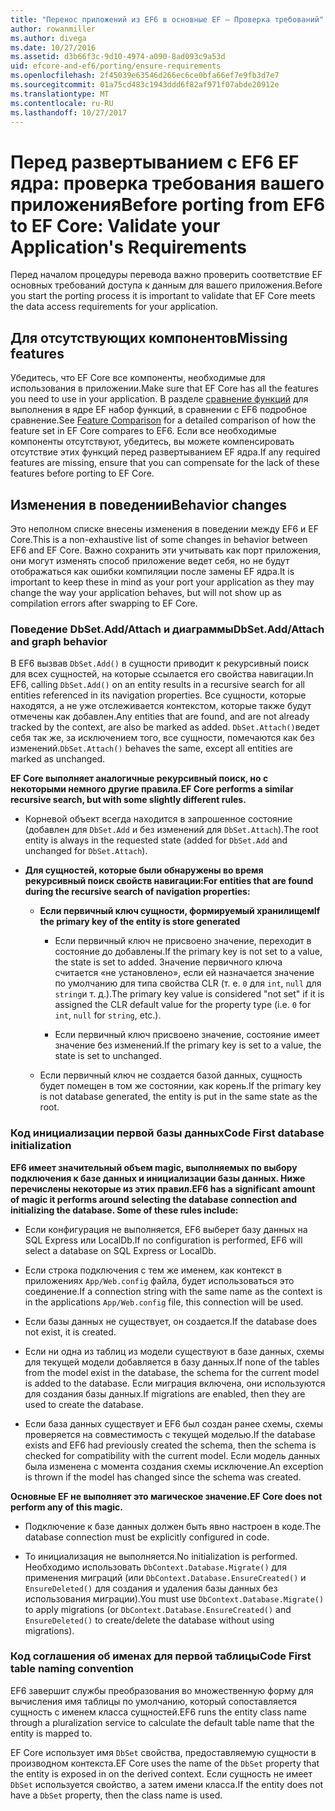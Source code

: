 ```yaml
---
title: "Перенос приложений из EF6 в основные EF – Проверка требований"
author: rowanmiller
ms.author: divega
ms.date: 10/27/2016
ms.assetid: d3b66f3c-9d10-4974-a090-8ad093c9a53d
uid: efcore-and-ef6/porting/ensure-requirements
ms.openlocfilehash: 2f45039e63546d266ec6ce0bfa66ef7e9fb3d7e7
ms.sourcegitcommit: 01a75cd483c1943ddd6f82af971f07abde20912e
ms.translationtype: MT
ms.contentlocale: ru-RU
ms.lasthandoff: 10/27/2017
---
```

# <a name="before-porting-from-ef6-to-ef-core-validate-your-applications-requirements"></a><span data-ttu-id="3cf2d-102">Перед развертыванием с EF6 EF ядра: проверка требования вашего приложения</span><span class="sxs-lookup"><span data-stu-id="3cf2d-102">Before porting from EF6 to EF Core: Validate your Application's Requirements</span></span>

<span data-ttu-id="3cf2d-103">Перед началом процедуры перевода важно проверить соответствие EF основных требований доступа к данным для вашего приложения.</span><span class="sxs-lookup"><span data-stu-id="3cf2d-103">Before you start the porting process it is important to validate that EF Core meets the data access requirements for your application.</span></span>

## <a name="missing-features"></a><span data-ttu-id="3cf2d-104">Для отсутствующих компонентов</span><span class="sxs-lookup"><span data-stu-id="3cf2d-104">Missing features</span></span>

<span data-ttu-id="3cf2d-105">Убедитесь, что EF Core все компоненты, необходимые для использования в приложении.</span><span class="sxs-lookup"><span data-stu-id="3cf2d-105">Make sure that EF Core has all the features you need to use in your application.</span></span> <span data-ttu-id="3cf2d-106">В разделе [сравнение функций](../features.md) для выполнения в ядре EF набор функций, в сравнении с EF6 подробное сравнение.</span><span class="sxs-lookup"><span data-stu-id="3cf2d-106">See [Feature Comparison](../features.md) for a detailed comparison of how the feature set in EF Core compares to EF6.</span></span> <span data-ttu-id="3cf2d-107">Если все необходимые компоненты отсутствуют, убедитесь, вы можете компенсировать отсутствие этих функций перед развертыванием EF ядра.</span><span class="sxs-lookup"><span data-stu-id="3cf2d-107">If any required features are missing, ensure that you can compensate for the lack of these features before porting to EF Core.</span></span>

## <a name="behavior-changes"></a><span data-ttu-id="3cf2d-108">Изменения в поведении</span><span class="sxs-lookup"><span data-stu-id="3cf2d-108">Behavior changes</span></span>

<span data-ttu-id="3cf2d-109">Это неполном списке внесены изменения в поведении между EF6 и EF Core.</span><span class="sxs-lookup"><span data-stu-id="3cf2d-109">This is a non-exhaustive list of some changes in behavior between EF6 and EF Core.</span></span> <span data-ttu-id="3cf2d-110">Важно сохранить эти учитывать как порт приложения, они могут изменять способ приложение ведет себя, но не будут отображаться как ошибки компиляции после замены EF ядра.</span><span class="sxs-lookup"><span data-stu-id="3cf2d-110">It is important to keep these in mind as your port your application as they may change the way your application behaves, but will not show up as compilation errors after swapping to EF Core.</span></span>

### <a name="dbsetaddattach-and-graph-behavior"></a><span data-ttu-id="3cf2d-111">Поведение DbSet.Add/Attach и диаграммы</span><span class="sxs-lookup"><span data-stu-id="3cf2d-111">DbSet.Add/Attach and graph behavior</span></span>

<span data-ttu-id="3cf2d-112">В EF6 вызвав `DbSet.Add()` в сущности приводит к рекурсивный поиск для всех сущностей, на которые ссылается его свойства навигации.</span><span class="sxs-lookup"><span data-stu-id="3cf2d-112">In EF6, calling `DbSet.Add()` on an entity results in a recursive search for all entities referenced in its navigation properties.</span></span> <span data-ttu-id="3cf2d-113">Все сущности, которые находятся, а не уже отслеживается контекстом, которые также будут отмечены как добавлен.</span><span class="sxs-lookup"><span data-stu-id="3cf2d-113">Any entities that are found, and are not already tracked by the context, are also be marked as added.</span></span> <span data-ttu-id="3cf2d-114">`DbSet.Attach()`ведет себя так же, за исключением того, все сущности, помечаются как без изменений.</span><span class="sxs-lookup"><span data-stu-id="3cf2d-114">`DbSet.Attach()` behaves the same, except all entities are marked as unchanged.</span></span>

<span data-ttu-id="3cf2d-115">**EF Core выполняет аналогичные рекурсивный поиск, но с некоторыми немного другие правила.**</span><span class="sxs-lookup"><span data-stu-id="3cf2d-115">**EF Core performs a similar recursive search, but with some slightly different rules.**</span></span>

*  <span data-ttu-id="3cf2d-116">Корневой объект всегда находится в запрошенное состояние (добавлен для `DbSet.Add` и без изменений для `DbSet.Attach`).</span><span class="sxs-lookup"><span data-stu-id="3cf2d-116">The root entity is always in the requested state (added for `DbSet.Add` and unchanged for `DbSet.Attach`).</span></span>

*  <span data-ttu-id="3cf2d-117">**Для сущностей, которые были обнаружены во время рекурсивный поиск свойств навигации:**</span><span class="sxs-lookup"><span data-stu-id="3cf2d-117">**For entities that are found during the recursive search of navigation properties:**</span></span>

    *  <span data-ttu-id="3cf2d-118">**Если первичный ключ сущности, формируемый хранилищем**</span><span class="sxs-lookup"><span data-stu-id="3cf2d-118">**If the primary key of the entity is store generated**</span></span>

        * <span data-ttu-id="3cf2d-119">Если первичный ключ не присвоено значение, переходит в состояние до добавлены.</span><span class="sxs-lookup"><span data-stu-id="3cf2d-119">If the primary key is not set to a value, the state is set to added.</span></span> <span data-ttu-id="3cf2d-120">Значение первичного ключа считается «не установлено», если ей назначается значение по умолчанию для типа свойства CLR (т. е. `0` для `int`, `null` для `string`и т. д.).</span><span class="sxs-lookup"><span data-stu-id="3cf2d-120">The primary key value is considered "not set" if it is assigned the CLR default value for the property type (i.e. `0` for `int`, `null` for `string`, etc.).</span></span>

        * <span data-ttu-id="3cf2d-121">Если первичный ключ присвоено значение, состояние имеет значение без изменений.</span><span class="sxs-lookup"><span data-stu-id="3cf2d-121">If the primary key is set to a value, the state is set to unchanged.</span></span>

    *  <span data-ttu-id="3cf2d-122">Если первичный ключ не создается базой данных, сущность будет помещен в том же состоянии, как корень.</span><span class="sxs-lookup"><span data-stu-id="3cf2d-122">If the primary key is not database generated, the entity is put in the same state as the root.</span></span>

### <a name="code-first-database-initialization"></a><span data-ttu-id="3cf2d-123">Код инициализации первой базы данных</span><span class="sxs-lookup"><span data-stu-id="3cf2d-123">Code First database initialization</span></span>

<span data-ttu-id="3cf2d-124">**EF6 имеет значительный объем magic, выполняемых по выбору подключения к базе данных и инициализации базы данных. Ниже перечислены некоторые из этих правил.**</span><span class="sxs-lookup"><span data-stu-id="3cf2d-124">**EF6 has a significant amount of magic it performs around selecting the database connection and initializing the database. Some of these rules include:**</span></span>

* <span data-ttu-id="3cf2d-125">Если конфигурация не выполняется, EF6 выберет базу данных на SQL Express или LocalDb.</span><span class="sxs-lookup"><span data-stu-id="3cf2d-125">If no configuration is performed, EF6 will select a database on SQL Express or LocalDb.</span></span>

* <span data-ttu-id="3cf2d-126">Если строка подключения с тем же именем, как контекст в приложениях `App/Web.config` файла, будет использоваться это соединение.</span><span class="sxs-lookup"><span data-stu-id="3cf2d-126">If a connection string with the same name as the context is in the applications `App/Web.config` file, this connection will be used.</span></span>

* <span data-ttu-id="3cf2d-127">Если базы данных не существует, он создается.</span><span class="sxs-lookup"><span data-stu-id="3cf2d-127">If the database does not exist, it is created.</span></span>

* <span data-ttu-id="3cf2d-128">Если ни одна из таблиц из модели существуют в базе данных, схемы для текущей модели добавляется в базу данных.</span><span class="sxs-lookup"><span data-stu-id="3cf2d-128">If none of the tables from the model exist in the database, the schema for the current model is added to the database.</span></span> <span data-ttu-id="3cf2d-129">Если миграция включена, они используются для создания базы данных.</span><span class="sxs-lookup"><span data-stu-id="3cf2d-129">If migrations are enabled, then they are used to create the database.</span></span>

* <span data-ttu-id="3cf2d-130">Если база данных существует и EF6 был создан ранее схемы, схемы проверяется на совместимость с текущей моделью.</span><span class="sxs-lookup"><span data-stu-id="3cf2d-130">If the database exists and EF6 had previously created the schema, then the schema is checked for compatibility with the current model.</span></span> <span data-ttu-id="3cf2d-131">Если модель данных была изменена с момента создания схемы исключение.</span><span class="sxs-lookup"><span data-stu-id="3cf2d-131">An exception is thrown if the model has changed since the schema was created.</span></span>

<span data-ttu-id="3cf2d-132">**Основные EF не выполняет это магическое значение.**</span><span class="sxs-lookup"><span data-stu-id="3cf2d-132">**EF Core does not perform any of this magic.**</span></span>

* <span data-ttu-id="3cf2d-133">Подключение к базе данных должен быть явно настроен в коде.</span><span class="sxs-lookup"><span data-stu-id="3cf2d-133">The database connection must be explicitly configured in code.</span></span>

* <span data-ttu-id="3cf2d-134">То инициализация не выполняется.</span><span class="sxs-lookup"><span data-stu-id="3cf2d-134">No initialization is performed.</span></span> <span data-ttu-id="3cf2d-135">Необходимо использовать `DbContext.Database.Migrate()` для применения миграций (или `DbContext.Database.EnsureCreated()` и `EnsureDeleted()` для создания и удаления базы данных без использования миграции).</span><span class="sxs-lookup"><span data-stu-id="3cf2d-135">You must use `DbContext.Database.Migrate()` to apply migrations (or `DbContext.Database.EnsureCreated()` and `EnsureDeleted()` to create/delete the database without using migrations).</span></span>

### <a name="code-first-table-naming-convention"></a><span data-ttu-id="3cf2d-136">Код соглашения об именах для первой таблицы</span><span class="sxs-lookup"><span data-stu-id="3cf2d-136">Code First table naming convention</span></span>

<span data-ttu-id="3cf2d-137">EF6 завершит службы преобразования во множественную форму для вычисления имя таблицы по умолчанию, который сопоставляется сущность с именем класса сущностей.</span><span class="sxs-lookup"><span data-stu-id="3cf2d-137">EF6 runs the entity class name through a pluralization service to calculate the default table name that the entity is mapped to.</span></span>

<span data-ttu-id="3cf2d-138">EF Core использует имя `DbSet` свойства, предоставляемую сущности в производном контекста.</span><span class="sxs-lookup"><span data-stu-id="3cf2d-138">EF Core uses the name of the `DbSet` property that the entity is exposed in on the derived context.</span></span> <span data-ttu-id="3cf2d-139">Если сущность не имеет `DbSet` используется свойство, а затем имени класса.</span><span class="sxs-lookup"><span data-stu-id="3cf2d-139">If the entity does not have a `DbSet` property, then the class name is used.</span></span>
